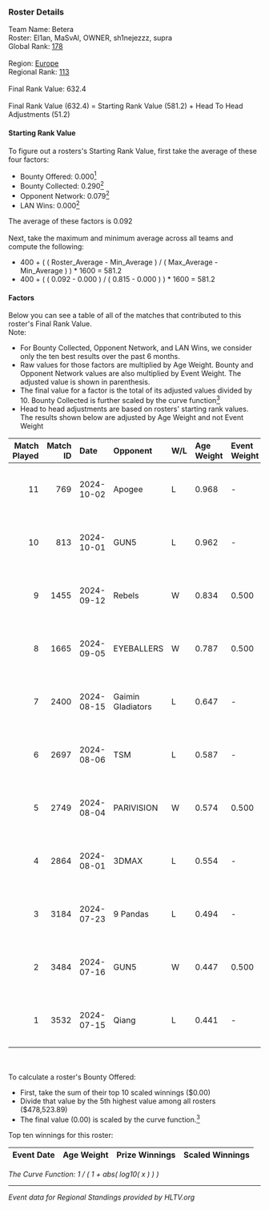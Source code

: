 ### Roster Details<br />
Team Name: Betera<br />
Roster: El1an, MaSvAl, OWNER, sh1nejezzz, supra<br />
Global Rank: [178](../../standings_global_2024_11_06.md)<br />
<br />
Region: [Europe]( ../../standings_europe_2024_11_06.md)<br />
Regional Rank: [113]( ../../standings_europe_2024_11_06.md)<br />
<br />
Final Rank Value:  632.4<br />
<br />
Final Rank Value (632.4) = Starting Rank Value (581.2) + Head To Head Adjustments (51.2)<br />

#### Starting Rank Value<br />
To figure out a rosters's Starting Rank Value, first take the average of these four factors:<br />
- Bounty Offered: 0.000[<sup>1</sup>](#table2)
- Bounty Collected: 0.290[<sup>2</sup>](#table1)
- Opponent Network: 0.079[<sup>2</sup>](#table1)
- LAN Wins: 0.000[<sup>2</sup>](#table1)

The average of these factors is 0.092<br />
<br />
Next, take the maximum and minimum average across all teams and compute the following:<br />
- 400 + ( ( Roster_Average - Min_Average ) / ( Max_Average - Min_Average ) ) * 1600 = 581.2
- 400 + ( ( 0.092 - 0.000 ) / ( 0.815 - 0.000 ) ) * 1600 = 581.2


#### Factors<br />
Below you can see a table of all of the matches that contributed to this roster's Final Rank Value.<br />
Note:<br />

- For Bounty Collected, Opponent Network, and LAN Wins, we consider only the ten best results over the past 6 months.
- Raw values for those factors are multiplied by Age Weight. Bounty and Opponent Network values are also multiplied by Event Weight. The adjusted value is shown in parenthesis.
- The final value for a factor is the total of its adjusted values divided by 10. Bounty Collected is further scaled by the curve function[<sup>3</sup>](#curveFunction)
- Head to head adjustments are based on rosters' starting rank values. The results shown below are adjusted by Age Weight and not Event Weight
<span id="table1"></span><br />


| Match Played | Match ID | Date       | Opponent          | W/L | Age Weight | Event Weight | Bounty Collected | Opponent Network | LAN Wins  | H2H Adj. | Roster                                        |
| -: | -: | :- | :- | :- | :- | :- | :- | :- | :- | -: | :- |
|           11 |      769 | 2024-10-02 | Apogee            | L   | 0.968      | -            | -                | -                | -         |    -4.46 | El1an, MaSvAl, OWNER, sh1nejezzz, supra       |
|           10 |      813 | 2024-10-01 | GUN5              | L   | 0.962      | -            | -                | -                | -         |    -2.92 | El1an, MaSvAl, OWNER, sh1nejezzz, supra       |
|            9 |     1455 | 2024-09-12 | Rebels            | W   | 0.834      | 0.500        | 0.032 (0.013)    | 0.516 (0.215)    | 0 (0.000) |    22.12 | El1an, MaSvAl, OWNER, sh1nejezzz, supra       |
|            8 |     1665 | 2024-09-05 | EYEBALLERS        | W   | 0.787      | 0.500        | 0.008 (0.003)    | 0.518 (0.204)    | 0 (0.000) |    18.56 | El1an, MaSvAl, OWNER, sh1nejezzz, supra       |
|            7 |     2400 | 2024-08-15 | Gaimin Gladiators | L   | 0.647      | -            | -                | -                | -         |    -3.70 | El1an, OWNER, Sdaim, sh1nejezzz, supra        |
|            6 |     2697 | 2024-08-06 | TSM               | L   | 0.587      | -            | -                | -                | -         |    -2.46 | El1an, MaSvAl, OWNER, sh1nejezzz, supra       |
|            5 |     2749 | 2024-08-04 | PARIVISION        | W   | 0.574      | 0.500        | 0.028 (0.008)    | 0.516 (0.148)    | 0 (0.000) |    16.86 | El1an, MaSvAl, OWNER, sh1nejezzz, supra       |
|            4 |     2864 | 2024-08-01 | 3DMAX             | L   | 0.554      | -            | -                | -                | -         |    -0.11 | El1an, lollipop21k, MaSvAl, OWNER, sh1nejezzz |
|            3 |     3184 | 2024-07-23 | 9 Pandas          | L   | 0.494      | -            | -                | -                | -         |    -1.35 | El1an, MaSvAl, OWNER, sh1nejezzz, supra       |
|            2 |     3484 | 2024-07-16 | GUN5              | W   | 0.447      | 0.500        | 0.050 (0.011)    | 1.000 (0.224)    | 0 (0.000) |    12.59 | El1an, MaSvAl, OWNER, sh1nejezzz, supra       |
|            1 |     3532 | 2024-07-15 | Qiang             | L   | 0.441      | -            | -                | -                | -         |    -3.93 | El1an, MaSvAl, OWNER, sh1nejezzz, supra       |

<br />
<span id="table2"></span><br />
To calculate a roster's Bounty Offered:<br />

- First, take the sum of their top 10 scaled winnings ($0.00)
- Divide that value by the 5th highest value among all rosters ($478,523.89)
- The final value (0.00) is scaled by the curve function.[<sup>3</sup>](#curveFunction)

Top ten winnings for this roster:<br />

| Event Date | Age Weight | Prize Winnings | Scaled Winnings |
| :- | -: | :- | :- |


<span id="curveFunction"></span>_The Curve Function: 1 / ( 1 + abs( log10( x ) ) )_<br />

---
_Event data for Regional Standings provided by HLTV.org_<br />
